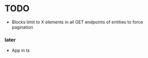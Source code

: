 # TODO

- Blocks limit to X elements in all GET endpoints of entities to force pagination

### later

- App in ts
